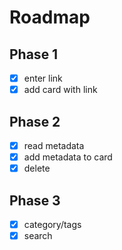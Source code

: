 # Roadmap

## Phase 1

- [x] enter link
- [x] add card with link

## Phase 2

- [x] read metadata
- [x] add metadata to card
- [x] delete

## Phase 3

- [x] category/tags
- [x] search
